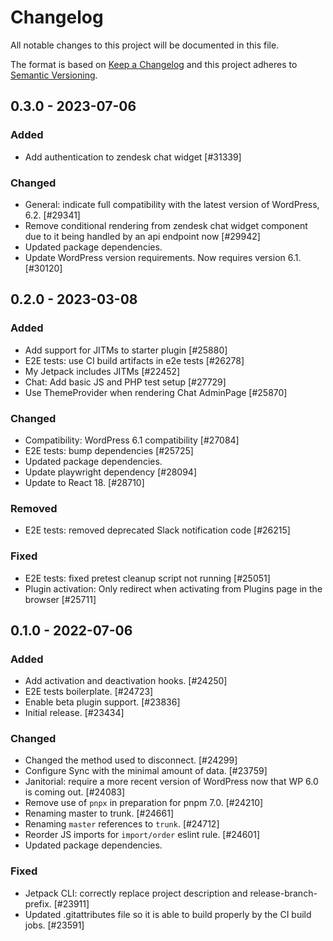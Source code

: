 # Changelog

All notable changes to this project will be documented in this file.

The format is based on [Keep a Changelog](https://keepachangelog.com/en/1.0.0/)
and this project adheres to [Semantic Versioning](https://semver.org/spec/v2.0.0.html).

## 0.3.0 - 2023-07-06
### Added
- Add authentication to zendesk chat widget [#31339]

### Changed
- General: indicate full compatibility with the latest version of WordPress, 6.2. [#29341]
- Remove conditional rendering from zendesk chat widget component due to it being handled by an api endpoint now [#29942]
- Updated package dependencies.
- Update WordPress version requirements. Now requires version 6.1. [#30120]

## 0.2.0 - 2023-03-08
### Added
- Add support for JITMs to starter plugin [#25880]
- E2E tests: use CI build artifacts in e2e tests [#26278]
- My Jetpack includes JITMs [#22452]
- Chat: Add basic JS and PHP test setup [#27729]
- Use ThemeProvider when rendering Chat AdminPage [#25870]

### Changed
- Compatibility: WordPress 6.1 compatibility [#27084]
- E2E tests: bump dependencies [#25725]
- Updated package dependencies.
- Update playwright dependency [#28094]
- Update to React 18. [#28710]

### Removed
- E2E tests: removed deprecated Slack notification code [#26215]

### Fixed
- E2E tests: fixed pretest cleanup script not running [#25051]
- Plugin activation: Only redirect when activating from Plugins page in the browser [#25711]

## 0.1.0 - 2022-07-06
### Added
- Add activation and deactivation hooks. [#24250]
- E2E tests boilerplate. [#24723]
- Enable beta plugin support. [#23836]
- Initial release. [#23434]

### Changed
- Changed the method used to disconnect. [#24299]
- Configure Sync with the minimal amount of data. [#23759]
- Janitorial: require a more recent version of WordPress now that WP 6.0 is coming out. [#24083]
- Remove use of `pnpx` in preparation for pnpm 7.0. [#24210]
- Renaming master to trunk. [#24661]
- Renaming `master` references to `trunk`. [#24712]
- Reorder JS imports for `import/order` eslint rule. [#24601]
- Updated package dependencies.

### Fixed
- Jetpack CLI: correctly replace project description and release-branch-prefix. [#23911]
- Updated .gitattributes file so it is able to build properly by the CI build jobs. [#23591]
